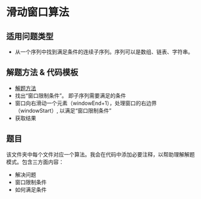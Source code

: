 # 滑动窗口算法

## 适用问题类型

* 从一个序列中找到满足条件的连续子序列。序列可以是数组、链表、字符串。

## 解题方法 & 代码模板
* [解题方法](https://labuladong.gitbook.io/algo/suan-fa-si-wei-xi-lie/hua-dong-chuang-kou-ji-qiao-jin-jie)
* 找出“窗口限制条件”。 即子序列需要满足的条件
* 窗口向右滑动一个元素（windowEnd+1），处理窗口的右边界（windowStart）, 以满足“窗口限制条件”
* 获取结果

## 题目

该文件夹中每个文件对应一个算法。我会在代码中添加必要注释，以帮助理解解题模式。包含三方面内容：

* 解决问题
* 窗口限制条件
* 如何满足条件
  